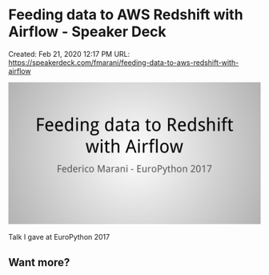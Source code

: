 # Feeding data to AWS Redshift with Airflow - Speaker Deck

Created: Feb 21, 2020 12:17 PM
URL: https://speakerdeck.com/fmarani/feeding-data-to-aws-redshift-with-airflow

![slide_0.jpg](Feeding%20data%20to%20AWS%20Redshift%20with%20Airflow%20-%20Speake%208a6b1aaace4041738229594defc494ab/slide_0.jpg)

Talk I gave at EuroPython 2017

## Want more?